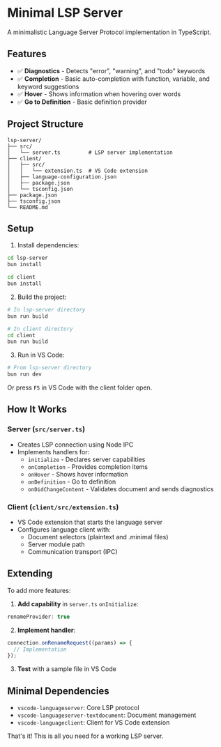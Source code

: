 # Minimal LSP Server

A minimalistic Language Server Protocol implementation in TypeScript.

## Features

- ✅ **Diagnostics** - Detects "error", "warning", and "todo" keywords
- ✅ **Completion** - Basic auto-completion with function, variable, and keyword suggestions
- ✅ **Hover** - Shows information when hovering over words
- ✅ **Go to Definition** - Basic definition provider

## Project Structure

```
lsp-server/
├── src/
│   └── server.ts         # LSP server implementation
├── client/
│   ├── src/
│   │   └── extension.ts  # VS Code extension
│   ├── language-configuration.json
│   ├── package.json
│   └── tsconfig.json
├── package.json
├── tsconfig.json
└── README.md
```

## Setup

1. Install dependencies:
```bash
cd lsp-server
bun install

cd client
bun install
```

2. Build the project:
```bash
# In lsp-server directory
bun run build

# In client directory
cd client
bun run build
```

3. Run in VS Code:
```bash
# From lsp-server directory
bun run dev
```

Or press `F5` in VS Code with the client folder open.

## How It Works

### Server (`src/server.ts`)
- Creates LSP connection using Node IPC
- Implements handlers for:
  - `initialize` - Declares server capabilities
  - `onCompletion` - Provides completion items
  - `onHover` - Shows hover information
  - `onDefinition` - Go to definition
  - `onDidChangeContent` - Validates document and sends diagnostics

### Client (`client/src/extension.ts`)
- VS Code extension that starts the language server
- Configures language client with:
  - Document selectors (plaintext and .minimal files)
  - Server module path
  - Communication transport (IPC)

## Extending

To add more features:

1. **Add capability** in `server.ts` `onInitialize`:
```typescript
renameProvider: true
```

2. **Implement handler**:
```typescript
connection.onRenameRequest((params) => {
  // Implementation
});
```

3. **Test** with a sample file in VS Code

## Minimal Dependencies

- `vscode-languageserver`: Core LSP protocol
- `vscode-languageserver-textdocument`: Document management
- `vscode-languageclient`: Client for VS Code extension

That's it! This is all you need for a working LSP server.